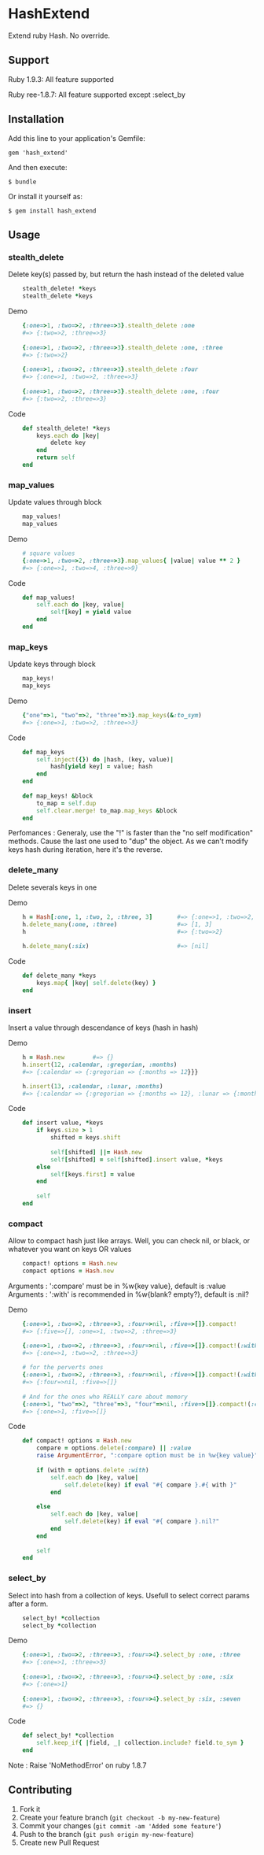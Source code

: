 # HashExtend

Extend ruby Hash. No override.

## Support

Ruby 1.9.3: All feature supported

Ruby ree-1.8.7: All feature supported except :select_by

## Installation

Add this line to your application's Gemfile:

    gem 'hash_extend'

And then execute:

    $ bundle

Or install it yourself as:

    $ gem install hash_extend

## Usage

### stealth_delete

Delete key(s) passed by, but return the hash instead of the deleted value

```ruby
	stealth_delete! *keys
	stealth_delete *keys
```

Demo

```ruby
	{:one=>1, :two=>2, :three=>3}.stealth_delete :one
	#=> {:two=>2, :three=>3}
	
	{:one=>1, :two=>2, :three=>3}.stealth_delete :one, :three
	#=> {:two=>2}
	
	{:one=>1, :two=>2, :three=>3}.stealth_delete :four
	#=> {:one=>1, :two=>2, :three=>3}
	
	{:one=>1, :two=>2, :three=>3}.stealth_delete :one, :four
	#=> {:two=>2, :three=>3}
```

Code

```ruby	
	def stealth_delete! *keys
	  	keys.each do |key|
	    	delete key
	  	end
	  	return self
	end
```


### map_values

Update values through block

```ruby
	map_values!
	map_values
```

Demo

```ruby
	# square values
	{:one=>1, :two=>2, :three=>3}.map_values{ |value| value ** 2 }
	#=> {:one=>1, :two=>4, :three=>9}
```

Code

```ruby	
	def map_values!
  		self.each do |key, value|
    		self[key] = yield value
  		end
	end
```


### map_keys

Update keys through block

```ruby
	map_keys!
	map_keys
```

Demo

```ruby
	{"one"=>1, "two"=>2, "three"=>3}.map_keys(&:to_sym)
	#=> {:one=>1, :two=>2, :three=>3}
```

Code

```ruby	
	def map_keys
    	self.inject({}) do |hash, (key, value)|
      		hash[yield key] = value; hash
    	end
	end
	
	def map_keys! &block
    	to_map = self.dup
    	self.clear.merge! to_map.map_keys &block
  	end
```

Perfomances : Generaly, use the "!" is faster than the "no self modification" methods. Cause the last one used to "dup" the object. As we can't modify keys hash during iteration, here it's the reverse.


### delete_many

Delete severals keys in one

Demo

```ruby
	h = Hash[:one, 1, :two, 2, :three, 3]		#=> {:one=>1, :two=>2, :three=>3}
	h.delete_many(:one, :three)					#=> [1, 3]
	h											#=> {:two=>2}
	
	h.delete_many(:six)							#=> [nil]
```

Code

```ruby	
	def delete_many *keys
  		keys.map{ |key| self.delete(key) }
	end
```


### insert

Insert a value through descendance of keys (hash in hash)

Demo

```ruby
	h = Hash.new		#=> {}
	h.insert(12, :calendar, :gregorian, :months)
	#=> {:calendar => {:gregorian => {:months => 12}}}

	h.insert(13, :calendar, :lunar, :months)
	#=> {:calendar => {:gregorian => {:months => 12}, :lunar => {:months => 13}}}
```

Code

```ruby	
	def insert value, *keys
  		if keys.size > 1
    		shifted = keys.shift
    
    		self[shifted] ||= Hash.new
    		self[shifted] = self[shifted].insert value, *keys
  		else
    		self[keys.first] = value
  		end
  	
  		self
	end
```


### compact

Allow to compact hash just like arrays. Well, you can check nil, or black, or whatever you want on keys OR values

```ruby
	compact! options = Hash.new
	compact options = Hash.new
```

Arguments : ':compare' must be in %w{key value}, default is :value
Arguments : ':with' is recommended in %w{blank? empty?}, default is :nil?

Demo

```ruby
	{:one=>1, :two=>2, :three=>3, :four=>nil, :five=>[]}.compact!
	#=> {:five=>[], :one=>1, :two=>2, :three=>3}

	{:one=>1, :two=>2, :three=>3, :four=>nil, :five=>[]}.compact!(:with=>:blank?)
	#=> {:one=>1, :two=>2, :three=>3}
	
	# for the perverts ones
	{:one=>1, :two=>2, :three=>3, :four=>nil, :five=>[]}.compact!(:with=>"is_a?(Fixnum)")
	#=> {:four=>nil, :five=>[]}
	
	# And for the ones who REALLY care about memory
	{:one=>1, "two"=>2, "three"=>3, "four"=>nil, :five=>[]}.compact!(:compare => :key, :with=>"is_a?(String)")
	#=> {:one=>1, :five=>[]}
```

Code

```ruby	
	def compact! options = Hash.new
  		compare = options.delete(:compare) || :value
  		raise ArgumentError, ":compare option must be in %w{key value}" unless [:key, :value].include? compare.to_sym
  
  		if (with = options.delete :with)
    		self.each do |key, value|
      			self.delete(key) if eval "#{ compare }.#{ with }"
    		end
    
  		else
    		self.each do |key, value|
      			self.delete(key) if eval "#{ compare }.nil?"
    		end
  		end
  
  		self
	end
```


### select_by

Select into hash from a collection of keys. Usefull to select correct params after a form.

```ruby
	select_by! *collection
	select_by *collection
```

Demo

```ruby
	{:one=>1, :two=>2, :three=>3, :four=>4}.select_by :one, :three
	#=> {:one=>1, :three=>3}
	
	{:one=>1, :two=>2, :three=>3, :four=>4}.select_by :one, :six
	#=> {:one=>1}
	
	{:one=>1, :two=>2, :three=>3, :four=>4}.select_by :six, :seven
	#=> {}
```

Code

```ruby	
	def select_by! *collection
  		self.keep_if{ |field, _| collection.include? field.to_sym }  
	end
```

Note : Raise 'NoMethodError' on ruby 1.8.7

## Contributing

1. Fork it
2. Create your feature branch (`git checkout -b my-new-feature`)
3. Commit your changes (`git commit -am 'Added some feature'`)
4. Push to the branch (`git push origin my-new-feature`)
5. Create new Pull Request
